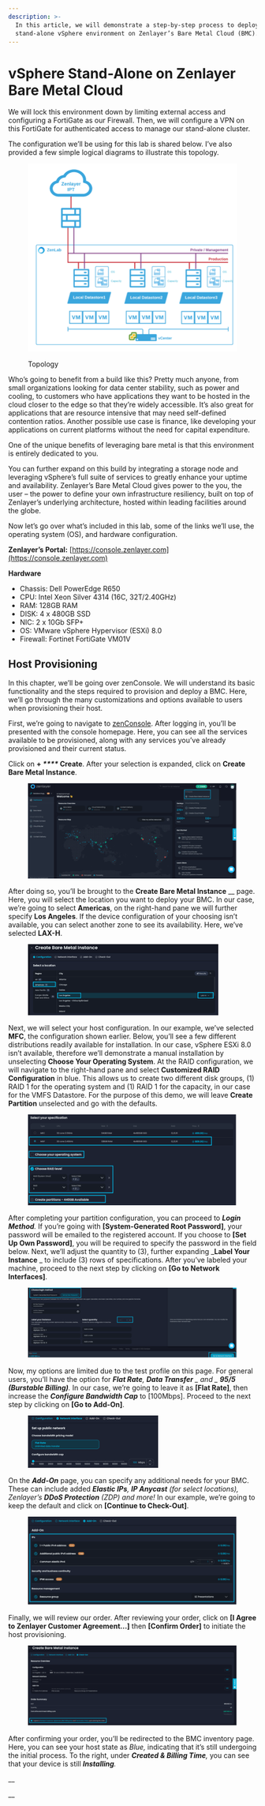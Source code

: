 ```yaml
---
description: >-
  In this article, we will demonstrate a step-by-step process to deploy a
  stand-alone vSphere environment on Zenlayer’s Bare Metal Cloud (BMC).
---
```


# vSphere Stand-Alone on Zenlayer Bare Metal Cloud

We will lock this environment down by limiting external access and configuring a FortiGate as our Firewall. Then, we will configure a VPN on this FortiGate for authenticated access to manage our stand-alone cluster.

The configuration we’ll be using for this lab is shared below. I’ve also provided a few simple logical diagrams to illustrate this topology.&#x20;

<figure><img src="../../.gitbook/assets/图片 1.png" alt=""><figcaption><p>Topology</p></figcaption></figure>

Who’s going to benefit from a build like this? Pretty much anyone, from small organizations looking for data center stability, such as power and cooling, to customers who have applications they want to be hosted in the cloud closer to the edge so that they’re widely accessible. It’s also great for applications that are resource intensive that may need self-defined contention ratios. Another possible use case is finance, like developing your applications on current platforms without the need for capital expenditure.

One of the unique benefits of leveraging bare metal is that this environment is entirely dedicated to you.

You can further expand on this build by integrating a storage node and leveraging vSphere’s full suite of services to greatly enhance your uptime and availability. Zenlayer’s Bare Metal Cloud gives power to the you, the user – the power to define your own infrastructure resiliency, built on top of Zenlayer’s underlying architecture, hosted within leading facilities around the globe.

&#x20;

Now let’s go over what’s included in this lab, some of the links we’ll use, the operating system (OS), and hardware configuration.

**Zenlayer’s Portal:** [https://console.zenlayer.com](https://console.zenlayer.com)

**Hardware**

* Chassis: Dell PowerEdge R650
* CPU: Intel Xeon Silver 4314 (16C, 32T/2.40GHz)
* RAM: 128GB RAM
* DISK: 4 x 480GB SSD
* NIC: 2 x 10Gb SFP+
* OS: VMware vSphere Hypervisor (ESXi) 8.0
* Firewall: Fortinet FortiGate VM01V



## Host Provisioning

In this chapter, we’ll be going over zenConsole. We will understand its basic functionality and the steps required to provision and deploy a BMC. Here, we’ll go through the many customizations and options available to users when provisioning their host.

First, we’re going to navigate to [zenConsole](https://console.zenlayer.com). After logging in, you’ll be presented with the console homepage. Here, you can see all the services available to be provisioned, along with any services you’ve already provisioned and their current status.

Click on **+ **_****_** Create**. After your selection is expanded, click on **Create Bare Metal Instance**.

<figure><img src="../../.gitbook/assets/图片 1 (2).png" alt=""><figcaption></figcaption></figure>

After doing so, you’ll be brought to the **Create Bare Metal Instance** __ page. Here, you will select the location you want to deploy your BMC. In our case, we’re going to select **Americas**, on the right-hand pane we will further specify **Los Angeles**. If the device configuration of your choosing isn’t available, you can select another zone to see its availability. Here, we’ve selected **LAX-H**.

<figure><img src="../../.gitbook/assets/1 (1).png" alt=""><figcaption></figcaption></figure>

Next, we will select your host configuration. In our example, we’ve selected **MFC**, the configuration shown earlier. Below, you’ll see a few different distributions readily available for installation. In our case, vSphere ESXi 8.0 isn’t available, therefore we’ll demonstrate a manual installation by unselecting **Choose Your Operating System**. At the RAID configuration, we will navigate to the right-hand pane and select **Customized RAID Configuration** in blue. This allows us to create two different disk groups, (1) RAID 1 for the operating system and (1) RAID 1 for the capacity, in our case for the VMFS Datastore. For the purpose of this demo, we will leave **Create Partition** unselected and go with the defaults.

<figure><img src="../../.gitbook/assets/2.png" alt=""><figcaption></figcaption></figure>

After completing your partition configuration, you can proceed to _**Login Method**._ If you’re going with **\[System-Generated Root Password]**, your password will be emailed to the registered account. If you choose to **\[Set Up Own Password]**, you will be required to specify the password in the field below. Next, we’ll adjust the quantity to (3), further expanding _**Label Your Instance** _ to include (3) rows of specifications. After you’ve labeled your machine, proceed to the next step by clicking on **\[Go to Network Interfaces]**.

<figure><img src="../../.gitbook/assets/3.png" alt=""><figcaption></figcaption></figure>

Now, my options are limited due to the test profile on this page. For general users, you’ll have the option for _**Flat Rate**, **Data Transfer** _ and _ **95/5 (Burstable Billing)**._ In our case, we’re going to leave it as **\[Flat Rate]**, then increase the _**Configure Bandwidth Cap**_ to \[100Mbps]. Proceed to the next step by clicking on **\[Go to Add-On]**.

<figure><img src="../../.gitbook/assets/4.png" alt=""><figcaption></figcaption></figure>

On the _**Add-On**_ page, you can specify any additional needs for your BMC. These can include added _**Elastic IPs**, **IP Anycast** (for select locations), Zenlayer’s **DDoS Protection** (ZDP) and more!_ In our example, we’re going to keep the default and click on **\[Continue to Check-Out]**.

<figure><img src="../../.gitbook/assets/5.png" alt=""><figcaption></figcaption></figure>

Finally, we will review our order. After reviewing your order, click on **\[I Agree to Zenlayer Customer Agreement…]** then **\[Confirm Order]** to initiate the host provisioning.

<figure><img src="../../.gitbook/assets/6.png" alt=""><figcaption></figcaption></figure>

After confirming your order, you’ll be redirected to the BMC inventory page. Here, you can see your host state as _Blue,_ indicating that it’s still undergoing the initial process. To the right, under _**Created & Billing Time**,_ you can see that your device is still _**Installing**._

__

__
